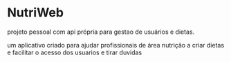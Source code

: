 # NutriWeb
projeto pessoal com api própria para gestao de usuários e dietas. 

um aplicativo criado para ajudar profissionais de área nutrição a criar dietas e facilitar o acesso dos usuarios e tirar duvidas
